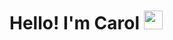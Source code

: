 # Hello! I'm Carol <img src="https://raw.githubusercontent.com/MartinHeinz/MartinHeinz/master/wave.gif" width="30px">
